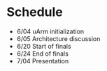 Schedule
=======

* 6/04  uArm initialization
* 6/05  Architecture discussion
* 6/20  Start of finals
* 6/24  End of finals
* 7/04  Presentation
